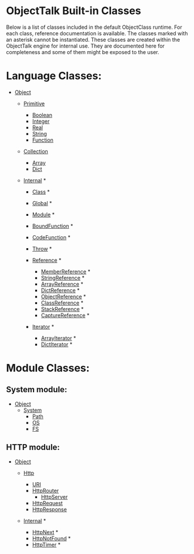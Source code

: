 # ObjectTalk Built-in Classes

Below is a list of classes included in the default ObjectClass runtime.
For each class, reference documentation is available. The classes marked
with an asterisk cannot be instantiated. These classes are created within
the ObjectTalk engine for internal use. They are documented here for
completeness and some of them might be exposed to the user.

Language Classes:
=================

* [Object](reference/Object.md)
	* [Primitive](reference/Primitive.md)
		* [Boolean](reference/Boolean.md)
		* [Integer](reference/Integer.md)
		* [Real](reference/Real.md)
		* [String](reference/String.md)
		* [Function](reference/Function.md)

	* [Collection](reference/Collection.md)
		* [Array](reference/Array.md)
		* [Dict](reference/Dict.md)

	* [Internal](reference/Internal.md) *
		* [Class](reference/Class.md) *
		* [Global](reference/Global.md) *
		* [Module](reference/Module.md) *
		* [BoundFunction](reference/BoundFunction.md) *
		* [CodeFunction](reference/CodeFunction.md) *
		* [Throw](reference/Throw.md) *

		* [Reference](reference/Reference.md) *
			* [MemberReference](reference/MemberReference.md) *
			* [StringReference](reference/StringReference.md) *
			* [ArrayReference](reference/ArrayReference.md) *
			* [DictReference](reference/DictReference.md) *
			* [ObjectReference](reference/ObjectReference.md) *
			* [ClassReference](reference/ClassReference.md) *
			* [StackReference](reference/StackReference.md) *
			* [CaptureReference](reference/CaptureReference.md) *

		* [Iterator](reference/Iterator.md) *
			* [ArrayIterator](reference/ArrayIterator.md) *
			* [DictIterator](reference/DictIterator.md) *

Module Classes:
===============

System module:
--------------

* [Object](reference/Object.md)
	* [System](reference/System.md)
		* [Path](reference/Path.md)
		* [OS](reference/OS.md)
		* [FS](reference/FS.md)

HTTP module:
-----------

* [Object](reference/Object.md)
	* [Http](reference/Http.md)
		* [URI](reference/URI.md)
		* [HttpRouter](reference/HttpRouter.md)
			* [HttpServer](reference/HttpServer.md)
		* [HttpRequest](reference/HttpRequest.md)
		* [HttpResponse](reference/HttpResponse.md)

	* [Internal](reference/Internal.md) *
		* [HttpNext](reference/HttpNext.md) *
		* [HttpNotFound](reference/HttpNotFound.md) *
		* [HttpTimer](reference/HttpTimer.md) *
